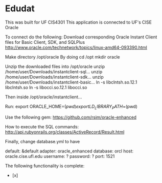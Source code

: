 # Edudat

This was built for UF CIS4301
This application is connected to UF's CISE Oracle

To connect do the following:
Download corresponding Oracle Instant Client files for Basic Client, SDK, and SQLPlus
http://www.oracle.com/technetwork/topics/linux-amd64-093390.html

Make directory /opt/oracle
     By doing cd /opt
              mkdir oracle

Unzip the downloaded files into /opt/oracle
unzip /home/user/Downloads/instantclient-sql...
unzip /home/user/Downloads/instantclient-sdk...
unzip /home/user/Downloads/instantclient-basic…
ln -s libclntsh.so.12.1 libclntsh.so
ln -s libocci.so.12.1 libocci.so

Then inside /opt/oracle/instantclient...

Run:
export ORACLE_HOME=$(pwd)
export LD_LIBRARY_PATH=$(pwd)

Use the following gem:
https://github.com/rsim/oracle-enhanced 

How to execute the SQL commands:
http://api.rubyonrails.org/classes/ActiveRecord/Result.html


Finally, change database.yml to have

default: &default
 adapter: oracle_enhanced
 database: orcl
 host: oracle.cise.ufl.edu
 username: ?
 password: ?
 port: 1521


The following functionality is complete:
- [x] 
